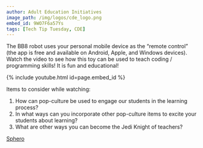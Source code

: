 ```yaml
---
author: Adult Education Initiatives
image_path: /img/logos/cde_logo.png
embed_id: 9WO7F6a57Ys
tags: [Tech Tip Tuesday, CDE]
---
```

The BB8 robot uses your personal mobile device as the “remote control” (the app is free and available on Android, Apple, and Windows devices). Watch the video to see how this toy can be used to teach coding / programming skills! It is fun and educational!

{% include youtube.html id=page.embed_id %}

Items to consider while watching:

  1.  How can pop-culture be used to engage our students in the learning process?
  2.  In what ways can you incorporate other pop-culture items to excite your students about learning?
  3.  What are other ways you can become the Jedi Knight of teachers?

[Sphero](http://www.sphero.com/)
